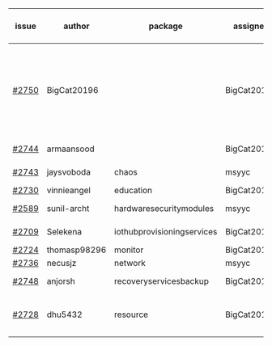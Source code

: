 | issue | author | package | assignee | bot advice | created date of issue | target release date | date from target |
| ------ | ------ | ------ | ------ | ------ | ------ | ------ | :-----: |
| [#2750](https://github.com/Azure/sdk-release-request/issues/2750) | BigCat20196 |   | BigCat20196 | failed to modify the body of the new issue. Please modify manually | 04-29 | 05-16 |   |
| [#2744](https://github.com/Azure/sdk-release-request/issues/2744) | armaansood |   | BigCat20196 |   release date < 2 ! <br> | 04-27 | 05-02 | 2 |
| [#2743](https://github.com/Azure/sdk-release-request/issues/2743) | jaysvoboda | chaos | msyyc |   release date < 2 ! <br> | 04-26 | 04-28 | -1 |
| [#2730](https://github.com/Azure/sdk-release-request/issues/2730) | vinnieangel | education | BigCat20196 |   | 04-21 | 05-05 |   |
| [#2589](https://github.com/Azure/sdk-release-request/issues/2589) | sunil-archt | hardwaresecuritymodules | msyyc |   release date < 2 ! <br> | 03-21 | 05-02 | 2 |
| [#2709](https://github.com/Azure/sdk-release-request/issues/2709) | Selekena | iothubprovisioningservices | BigCat20196 |   release date < 2 ! <br> | 04-15 | 05-02 | 2 |
| [#2724](https://github.com/Azure/sdk-release-request/issues/2724) | thomasp98296 | monitor | BigCat20196 |   | 04-21 | 05-16 |   |
| [#2736](https://github.com/Azure/sdk-release-request/issues/2736) | necusjz | network | msyyc |   | 04-24 | 05-12 |   |
| [#2748](https://github.com/Azure/sdk-release-request/issues/2748) | anjorsh | recoveryservicesbackup | BigCat20196 |   release date < 2 ! <br> | 04-29 | 05-02 | 2 |
| [#2728](https://github.com/Azure/sdk-release-request/issues/2728) | dhu5432 | resource | BigCat20196 | new comment.  <br> release date < 2 ! <br> | 04-21 | 05-02 | 2 |
